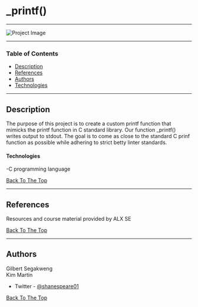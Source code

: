 # _printf()

---

![Project Image](https://s3.amazonaws.com/intranet-projects-files/holbertonschool-low_level_programming/228/printf.png)


---

### Table of Contents

- [Description](#description)
- [References](#references)
- [Authors](#authors)
- [Technologies](#technologies)

---

## Description

The purpose of this project is to create a custom printf function that mimicks the printf function in C standard library. Our function _printf() writes output to stdout. The goal is to come as close to the standard C prinf function as possible while adhering to strict betty linter standards.

#### Technologies

-C programming language

[Back To The Top](#printf)

---
## References
Resources and course material provided by ALX SE

[Back To The Top](#printf)

---

## Authors
Gilbert Segakweng  
Kim Martin

- Twitter - [@shanespeare01](https://twitter.com/shanespeare01)


[Back To The Top](#printf)

